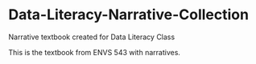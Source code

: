 # Data-Literacy-Narrative-Collection
Narrative textbook created for Data Literacy Class





This is the textbook from ENVS 543 with narratives.
